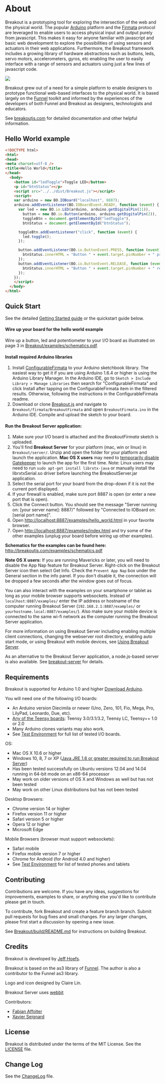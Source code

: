 About
===

Breakout is a prototyping tool for exploring the intersection of the web and the physical world. The popular [Arduino](http://arduino.cc) platform and the [Firmata](http://firmata.org) protocol are leveraged to enable users to access physical input and output purely from javascript. This makes it easy for anyone familiar with javascript and basic web development to explore the possibilities of using sensors and actuators in their web applications. Furthermore, the Breakout framework includes a growing library of hardware abstractions such as buttons, leds, servo motors, accelerometers, gyros, etc enabling the user to easily interface with a range of sensors and actuators using just a few lines of javascript code.

![](http://breakoutjs.com/wp-content/uploads/2012/02/how_breakout_works.png)

Breakout grew out of a need for a simple platform to enable designers to prototype functional web-based interfaces to the physical world. It is based largely on the [Funnel](http://funnel.cc) toolkit and informed by the experiences of the developers of both Funnel and Breakout as designers, technologists and educators.

See [breakoutjs.com](http://breakoutjs.com) for detailed documentation and other helpful information.

Hello World example
---

```html
<!DOCTYPE html>
<html>
<head>
<meta charset=utf-8 />
<title>Hello World</title>
</head>
  <body>
    <button id="ledToggle">Toggle LED</button>
    <p id="btnStatus"></p>
    <script src="../../dist/Breakout.js"></script>
    <script>
    var arduino = new BO.IOBoard("localhost", 8887);
    arduino.addEventListener(BO.IOBoardEvent.READY, function (event) {
      var led = new BO.io.LED(arduino, arduino.getDigitalPin(11)),
        button = new BO.io.Button(arduino, arduino.getDigitalPin(2)),
        toggleBtn = document.getElementById("ledToggle"),
        btnStatus = document.getElementById("btnStatus");

      toggleBtn.addEventListener("click", function (event) {
        led.toggle();
      });

      button.addEventListener(BO.io.ButtonEvent.PRESS, function (event) {
        btnStatus.innerHTML = "Button " + event.target.pinNumber + " pressed";
      });
      button.addEventListener(BO.io.ButtonEvent.RELEASE, function (event) {
        btnStatus.innerHTML = "Button " + event.target.pinNumber + " released";
      });
    });
    </script>
  </body>
</html>
```

Quick Start
---

See the detailed [Getting Started guide](http://breakoutjs.com/getting-started/) or the quickstart guide below.

#### Wire up your board for the hello world example

Wire up a button, led and potentiometer to your I/O board as illustrated on page 3 in [Breakout/examples/schematics.pdf](http://breakoutjs.com/examples/schematics.pdf).

#### Install required Arduino libraries

1. Install [ConfigurableFirmata](https://github.com/firmata/ConfigurableFirmata) to your Arduino sketchbook library. The easiest way to get it if you are using Arduino 1.6.4 or higher is using the Arduino Library Manager. In the Arduino IDE, go to `Sketch > Include Library > Manage Libraries` then search for "ConfigurableFirmata" and click Install after tapping on the ConfigurableFirmata item in the filtered results. Otherwise, following the instructions in the ConfigurableFirmata readme.
2. Download or clone [Breakout.js](https://github.com/soundanalogous/Breakout) and navigate to `Breakout/firmata/BreakoutFirmata` and open `BreakoutFirmata.ino` in the Arduino IDE. Compile and upload the sketch to your board.

#### Run the Breakout Server application:

1. Make sure your I/O board is attached and the *BreakoutFirmata* sketch is uploaded.
2. You'll find **Breakout Server** for your platform (mac, win or linux) in `Breakout/server/`. Unzip and open the folder for your platform and launch the application. **Mac OS X users** may need to [temporarily disable Gatekeeper](https://answers.uchicago.edu/page.php?id=25481) to launch the app for the first time. Note: Linux users may need to run ```sudo apt-get install librxtx-java``` or manually install the librxtxSerial.so driver before launching the BreakoutServer.jar application.
3. Select the serial port for your board from the drop-down if it is not the current port displayed.
4. If your firewall is enabled, make sure port 8887 is open (or enter a new port that is open).
5. Click the Connect button. You should see the message "Server running on: [your server name]: 8887/" followed by "Connected to IOBoard on: [serial port name]".
6. Open [http://localhost:8887/examples/hello_world.html](http://localhost:8887/examples/hello_world.html) in your favorite browser.
7. Open [http://localhost:8887/examples/index.html](http://localhost:8887/examples/index.html) and try some of the other examples (unplug your board before wiring up other examples).

**Schematics for the examples can be found here:** http://breakoutjs.com/examples/schematics.pdf

**Note OS X users:** If you are running Mavericks or later, you will need to disable the App Nap feature for Breakout Server. Right-click on the Breakout Server icon then select Get Info. Check the `Prevent App Nap` box under the General section in the info panel. If you don't disable it, the connection will be dropped a few seconds after the window goes out of focus.

You can also interact with the examples on your smartphone or tablet as long as your mobile browser supports websockets. Instead of `localhost:8887/examples/` enter the IP address or hostname of the computer running Breakout Server (`192.168.2.1:8887/examples/` or `yourhostname.local:8887/examples/`). Also make sure your mobile device is connected to the same wi-fi network as the computer running the Breakout Server application.

For more information on using Breakout Server including enabling multiple client connections, changing the webserver root directory, enabling auto start mode, or using Breakout with mobile devices, see [Using Breakout Server](http://breakoutjs.com/using-breakout-server/).

As an alternative to the Breakout Server application, a node.js-based server is also available. See [breakout-server](https://github.com/soundanalogous/breakout-server) for details.


Requirements
---

Breakout is supported for Arduino 1.0 and higher [Download Arduino](http://arduino.cc/en/Main/Software).

You will need one of the following I/O boards:

- An Arduino version Diecimila or newer (Uno, Zero, 101, Fio, Mega, Pro, LilyPad, Leonardo, Due, etc).
- [Any of the Teensy boards](http://www.pjrc.com/teensy/): Teensy 3.0/3.1/3.2, Teensy LC, Teensy++ 1.0 or 2.0
- Many Arduino clones variants may also work.
- See [Test Environment](https://github.com/soundanalogous/Breakout/wiki/Test-Environment) for full list of tested I/O boards.

OS:

- Mac OS X 10.6 or higher
- Windows 10, 8, 7 or XP ([Java JRE 1.6 or greater required to run Breakout Server](http://www.java.com/en/download/index.jsp))
- Has been tested successfully on Ubuntu versions 12.04 and 14.04 running in 64-bit mode on an x86-64 processor
- May work on older versions of OS X and Windows as well but has not been tested
- May work on other Linux distributions but has not been tested

Desktop Browsers:

- Chrome version 14 or higher
- Firefox version 11 or higher
- Safari version 5 or higher
- Opera 12 or higher
- Microsoft Edge

Mobile Browsers (browser must support websockets):

- Safari mobile
- Firefox mobile version 7 or higher
- Chrome for Android (for Android 4.0 and higher)
- See [Test Environment](https://github.com/soundanalogous/Breakout/wiki/Test-Environment) for list of tested phones and tablets

Contributing
---
Contributions are welcome. If you have any ideas, suggestions for improvements,
examples to share, or anything else you'd like to contribute please get in touch.

To contribute, fork Breakout and create a feature branch branch.
Submit pull requests for bug fixes and small changes. For any
larger changes, please first start a discussion by opening a new issue.

See [Breakout/build/README.md](https://github.com/soundanalogous/Breakout/blob/master/build/README.md) for instructions on building Breakout.


Credits
---
Breakout is developed by [Jeff Hoefs](http://jeffhoefs.com).

Breakout is based on the as3 library of [Funnel](http://funnel.cc).
The author is also a contributor to the Funnel as3 library.

Logo and icon designed by Claire Lin.

Breakout Server uses [webbit](https://github.com/webbit/webbit)

Contributors:

- [Fabian Affolter](https://github.com/fabaff)
- [Xavier Seignard](https://github.com/xseignard)

License
---
Breakout is distributed under the terms of the MIT License. See the [LICENSE](https://raw.github.com/soundanalogous/Breakout/master/LICENSE) file.

Change Log
---
See the [ChangeLog](https://github.com/soundanalogous/Breakout/blob/master/ChangeLog) file.
